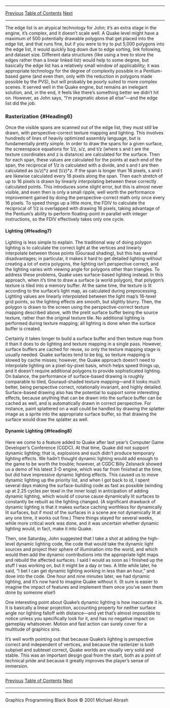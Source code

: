   ------------------------ --------------------------------- --------------------
  [Previous](70-03.html)   [Table of Contents](index.html)   [Next](70-05.html)
  ------------------------ --------------------------------- --------------------

The edge list is an atypical technology for John; it’s an extra stage in
the engine, it’s complex, and it doesn’t scale well. A Quake level might
have a maximum of 500 potentially drawable polygons that get placed into
the edge list, and that runs fine, but if you were to try to put 5,000
polygons into the edge list, it would quickly bog down due to edge
sorting, link following, and dataset size. Different data structures
(like using a tree to store the edges rather than a linear linked list)
would help to some degree, but basically the edge list has a relatively
small window of applicability; it was appropriate technology for the
degree of complexity possible in a Pentium-based game (and even then,
only with the reduction in polygons made possible by the PVS), but will
probably be poorly suited to more complex scenes. It served well in the
Quake engine, but remains an inelegant solution, and, in the end, it
feels like there’s something better we didn’t hit on. However, as John
says, “I’m pragmatic above all else”—and the edge list did the job.

### Rasterization {#Heading6}

Once the visible spans are scanned out of the edge list, they must still
be drawn, with perspective-correct texture mapping and lighting. This
involves hundreds of lines of heavily optimized assembly language, but
is fundamentally pretty simple. In order to draw the spans for a given
surface, the screenspace equations for 1/z, s/z, and t/z (where s and t
are the texture coordinates and z is distance) are calculated for the
surface. Then for each span, these values are calculated for the points
at each end of the span, the reciprocal of 1/z is calculated with a
divide, and s and t are then calculated as (s/z)\*z and (t/z)\*z. If the
span is longer than 16 pixels, s and t are likewise calculated every 16
pixels along the span. Then each stretch of up to 16 pixels is drawn by
linearly interpolating between these correctly calculated points. This
introduces some slight error, but this is almost never visible, and even
then is only a small ripple, well worth the performance improvement
gained by doing the perspective-correct math only once every 16 pixels.
To speed things up a little more, the FDIV to calculate the reciprocal
of 1/z is overlapped with drawing 16 pixels, taking advantage of the
Pentium’s ability to perform floating-point in parallel with integer
instructions, so the FDIV effectively takes only one cycle.

#### Lighting {#Heading7}

Lighting is less simple to explain. The traditional way of doing polygon
lighting is to calculate the correct light at the vertices and linearly
interpolate between those points (Gouraud shading), but this has several
disadvantages; in particular, it makes it hard to get detailed lighting
without creating a lot of extra polygons, the lighting isn’t perspective
correct, and the lighting varies with viewing angle for polygons other
than triangles. To address these problems, Quake uses surface-based
lighting instead. In this approach, when it’s time to draw a surface (a
world polygon), that polygon’s texture is tiled into a memory buffer. At
the same time, the texture is lit according to the surface’s light map,
as calculated during preprocessing. Lighting values are linearly
interpolated between the light map’s 16-texel grid points, so the
lighting effects are smooth, but slightly blurry. Then, the polygon is
drawn to the screen using the perspective-correct texture mapping
described above, with the prelit surface buffer being the source
texture, rather than the original texture tile. No additional lighting
is performed during texture mapping; all lighting is done when the
surface buffer is created.

Certainly it takes longer to build a surface buffer and then texture map
from it than it does to do lighting and texture mapping in a single
pass. However, surface buffers are cached for reuse, so only the texture
mapping stage is usually needed. Quake surfaces tend to be big, so
texture mapping is slowed by cache misses; however, the Quake approach
doesn’t need to interpolate lighting on a pixel-by-pixel basis, which
helps speed things up, and it doesn’t require additional polygons to
provide sophisticated lighting. On balance, the performance of
surface-based drawing is roughly comparable to tiled, Gouraud-shaded
texture mapping—and it looks much better, being perspective correct,
rotationally invariant, and highly detailed. Surface-based drawing also
has the potential to support some interesting effects, because anything
that can be drawn into the surface buffer can be cached as well, and is
automatically drawn in correct perspective. For instance, paint
splattered on a wall could be handled by drawing the splatter image as a
sprite into the appropriate surface buffer, so that drawing the surface
would draw the splatter as well.

#### Dynamic Lighting {#Heading8}

Here we come to a feature added to Quake after last year’s Computer Game
Developer’s Conference (CGDC). At that time, Quake did not support
dynamic lighting; that is, explosions and such didn’t produce temporary
lighting effects. We hadn’t thought dynamic lighting would add enough to
the game to be worth the trouble; however, at CGDC Billy Zelsnack showed
us a demo of his latest 3-D engine, which was far from finished at the
time, but did have impressive dynamic lighting effects. This caused us
to move dynamic lighting up the priority list, and when I got back to
id, I spent several days making the surface-building code as fast as
possible (winding up at 2.25 cycles per texel in the inner loop) in
anticipation of adding dynamic lighting, which would of course cause
dynamically lit surfaces to constantly be rebuilt as the lighting
changed. (A significant drawback of dynamic lighting is that it makes
surface caching worthless for dynamically lit surfaces, but if most of
the surfaces in a scene are not dynamically lit at any one time, it
works out fine.) There things stayed for several weeks, while more
critical work was done, and it was uncertain whether dynamic lighting
would, in fact, make it into Quake.

Then, one Saturday, John suggested that I take a shot at adding the
high-level dynamic lighting code, the code that would take the dynamic
light sources and project their sphere of illumination into the world,
and which would then add the dynamic contributions into the appropriate
light maps and rebuild the affected surfaces. I said I would as soon as
I finished up the stuff I was working on, but it might be a day or two.
A little while later, he said, “I bet I can get dynamic lighting working
in less than an hour,” and dove into the code. One hour and nine minutes
later, we had dynamic lighting, and it’s now hard to imagine Quake
without it. (It sure is easier to imagine the impact of features and
implement them once you’ve seen them done by someone else!)

One interesting point about Quake’s dynamic lighting is how inaccurate
it is. It is basically a linear projection, accounting properly for
neither surface angle nor lighting falloff with distance—and yet that’s
almost impossible to notice unless you specifically look for it, and has
no negative impact on gameplay whatsoever. Motion and fast action can
surely cover for a multitude of graphics sins.

It’s well worth pointing out that because Quake’s lighting is
perspective correct and independent of vertices, and because the
rasterizer is both subpixel and subtexel correct, Quake worlds are
visually very solid and stable. This was an important design goal from
the start, both as a point of technical pride and because it greatly
improves the player’s sense of immersion.

  ------------------------ --------------------------------- --------------------
  [Previous](70-03.html)   [Table of Contents](index.html)   [Next](70-05.html)
  ------------------------ --------------------------------- --------------------

* * * * *

Graphics Programming Black Book © 2001 Michael Abrash

